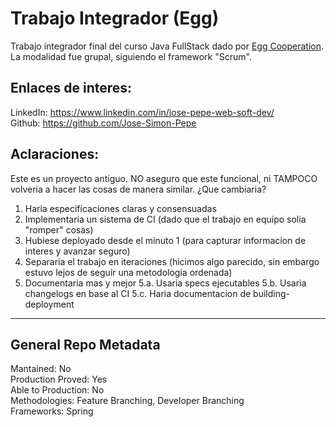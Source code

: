 # Trabajo Integrador (Egg)

Trabajo integrador final del curso Java FullStack dado por [Egg Cooperation](https://www.linkedin.com/in/jose-pepe-web-soft-dev/overlay/1635494792248/single-media-viewer/?profileId=ACoAADSoDUUBzHYE90eXV90kZKhxeF3pHaqv1y0). <br>
La modalidad fue grupal, siguiendo el framework "Scrum".

## Enlaces de interes:

LinkedIn: https://www.linkedin.com/in/jose-pepe-web-soft-dev/  <br>
Github: https://github.com/Jose-Simon-Pepe

## Aclaraciones:

Este es un proyecto antiguo. NO aseguro que este funcional, ni TAMPOCO volveria a hacer las cosas de manera similar.
¿Que cambiaria?

  1. Haria especificaciones claras y consensuadas
  2. Implementaria un sistema de CI (dado que el trabajo en equipo solia "romper" cosas)
  3. Hubiese deployado desde el minuto 1 (para capturar informacion de interes y avanzar seguro)
  4. Separaria el trabajo en iteraciones (hicimos algo parecido, sin embargo estuvo lejos de seguir una metodologia ordenada)
  5. Documentaria mas y mejor
     5.a. Usaria specs ejecutables
     5.b. Usaria changelogs en base al CI
     5.c. Haria documentacion de building-deployment

----
## General Repo Metadata

Mantained: No <br>
Production Proved: Yes <br>
Able to Production: No <br>
Methodologies: Feature Branching, Developer Branching <br>
Frameworks: Spring <br>
